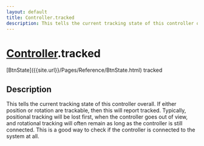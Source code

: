```yaml
---
layout: default
title: Controller.tracked
description: This tells the current tracking state of this controller overall. If either position or rotation are trackable, then this will report tracked. Typically, positional tracking will be lost first, when the controller goes out of view, and rotational tracking will often remain as long as the controller is still connected. This is a good way to check if the controller is connected to the system at all.
---
```

# [Controller]({{site.url}}/Pages/Reference/Controller.html).tracked

<div class='signature' markdown='1'>
[BtnState]({{site.url}}/Pages/Reference/BtnState.html) tracked
</div>

## Description
This tells the current tracking state of this controller
overall. If either position or rotation are trackable, then this
will report tracked. Typically, positional tracking will be lost
first, when the controller goes out of view, and rotational
tracking will often remain as long as the controller is still
connected. This is a good way to check if the controller is
connected to the system at all.

